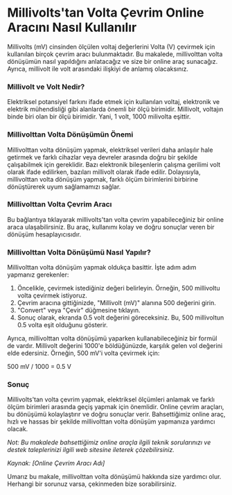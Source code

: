 Millivolts'tan Volta Çevrim Online Aracını Nasıl Kullanılır
===========================================================

Millivolts (mV) cinsinden ölçülen voltaj değerlerini Volta (V) çevirmek için kullanılan birçok çevrim aracı bulunmaktadır. Bu makalede, millivolttan volta dönüşümün nasıl yapıldığını anlatacağız ve size bir online araç sunacağız. Ayrıca, millivolt ile volt arasındaki ilişkiyi de anlamış olacaksınız.

### Millivolt ve Volt Nedir?

Elektriksel potansiyel farkını ifade etmek için kullanılan voltaj, elektronik ve elektrik mühendisliği gibi alanlarda önemli bir ölçü birimidir. Millivolt, voltajın binde biri olan bir ölçü birimidir. Yani, 1 volt, 1000 milivolta eşittir.

### Millivolttan Volta Dönüşümün Önemi

Millivolttan volta dönüşüm yapmak, elektriksel verileri daha anlaşılır hale getirmek ve farklı cihazlar veya devreler arasında doğru bir şekilde çalışabilmek için gereklidir. Bazı elektronik bileşenlerin çalışma gerilimi volt olarak ifade edilirken, bazıları millivolt olarak ifade edilir. Dolayısıyla, millivolttan volta dönüşüm yapmak, farklı ölçüm birimlerini birbirine dönüştürerek uyum sağlamamızı sağlar.

### Millivolttan Volta Çevrim Aracı

Bu bağlantıya tıklayarak millivolts'tan volta çevrim yapabileceğiniz bir online araca ulaşabilirsiniz. Bu araç, kullanımı kolay ve doğru sonuçlar veren bir dönüşüm hesaplayıcısıdır.

### Millivolttan Volta Dönüşümü Nasıl Yapılır?

Millivolttan volta dönüşüm yapmak oldukça basittir. İşte adım adım yapmanız gerekenler:

1. Öncelikle, çevirmek istediğiniz değeri belirleyin. Örneğin, 500 millivoltu volta çevirmek istiyoruz.
2. Çevrim aracına gittiğinizde, "Millivolt (mV)" alanına 500 değerini girin.
3. "Convert" veya "Çevir" düğmesine tıklayın.
4. Sonuç olarak, ekranda 0.5 volt değerini göreceksiniz. Bu, 500 millivoltun 0.5 volta eşit olduğunu gösterir.

Ayrıca, millivolttan volta dönüşümü yaparken kullanabileceğiniz bir formül de vardır. Millivolt değerini 1000'e böldüğünüzde, karşılık gelen vol değerini elde edersiniz. Örneğin, 500 mV'i volta çevirmek için:

500 mV / 1000 = 0.5 V

### Sonuç

Millivolts'tan volta çevrim yapmak, elektriksel ölçümleri anlamak ve farklı ölçüm birimleri arasında geçiş yapmak için önemlidir. Online çevrim araçları, bu dönüşümü kolaylaştırır ve doğru sonuçlar verir. Bahsettiğimiz online araç, hızlı ve hassas bir şekilde millivolttan volta dönüşüm yapmanıza yardımcı olacak.

*Not: Bu makalede bahsettiğimiz online araçla ilgili teknik sorularınızı ve destek taleplerinizi ilgili web sitesine ileterek çözebilirsiniz.*

*Kaynak: \[Online Çevrim Aracı Adı\]*

Umarız bu makale, millivolttan volta dönüşümü hakkında size yardımcı olur. Herhangi bir sorunuz varsa, çekinmeden bize sorabilirsiniz.